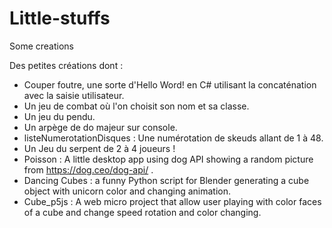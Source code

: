 # Little-stuffs
Some creations

Des petites créations dont :

- Couper foutre, une sorte d'Hello Word! en C# utilisant la concaténation avec la saisie utilisateur.
- Un jeu de combat où l'on choisit son nom et sa classe.
- Un jeu du pendu.
- Un arpège de do majeur sur console.
- listeNumerotationDisques : Une numérotation de skeuds allant de 1 à 48.
- Un Jeu du serpent de 2 à 4 joueurs !
- Poisson : A little desktop app using dog API showing a random picture from https://dog.ceo/dog-api/ .
- Dancing Cubes : a funny Python script for Blender generating a cube object with unicorn color and changing animation.
- Cube_p5js : A web micro project that allow user playing with color faces of a cube and change speed rotation and color changing. 
